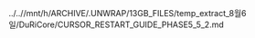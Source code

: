 ../..//mnt/h/ARCHIVE/.UNWRAP/13GB_FILES/temp_extract_8월6일/DuRiCore/CURSOR_RESTART_GUIDE_PHASE5_5_2.md